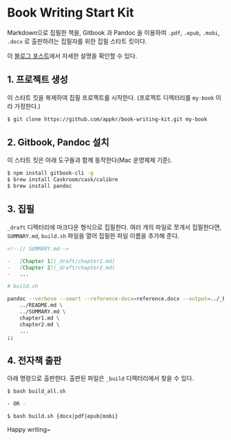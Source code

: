# Book Writing Start Kit

Markdown으로 집필한 책을, Gitbook 과 Pandoc 을 이용하여 `.pdf`, `.epub`, `.mobi`, `.docx` 로 출판하려는 집필자를 위한 집필 스타트 킷이다.

이 [블로그 포스트](http://blog.appkr.kr/work-n-play/pandoc-gitbook-전자출판)에서 자세한 설명을 확인할 수 있다.

## 1. 프로젝트 생성

이 스타트 킷을 복제하여 집필 프로젝트를 시작한다. (프로젝트 디렉터리를 `my-book` 이라 가정한다.)

```sh
$ git clone https://github.com/appkr/book-writing-kit.git my-book
```

## 2. Gitbook, Pandoc 설치

이 스타트 킷은 아래 도구들과 함께 동작한다(Mac 운영체제 기준).

```sh
$ npm install gitbook-cli -g
$ brew install Caskroom/cask/calibre
$ brew install pandoc
```

## 3. 집필

`_draft` 디렉터리에 마크다운 형식으로 집필한다. 여러 개의 파일로 쪼개서 집필한다면, `SUMMARY.md`, `build.sh` 파일을 열어 집필한 파일 이름을 추가해 준다.

```markdown
<!--// SUMMARY.md-->

-   [Chapter 1](_draft/chapter1.md)
-   [Chapter 2](_draft/chapter2.md)
-   ...
```

```sh
# build.sh

pandoc --verbose --smart --reference-docx=reference.docx --output=../_build/my-book.docx\
    ../README.md \
    ../SUMMARY.md \
    chapter1.md \
    chapter2.md \
    ...
;;
```

## 4. 전자책 출판

아래 명령으로 출판한다. 출판된 파일은 `_build` 디렉터리에서 찾을 수 있다.

```sh
$ bash build_all.sh

- OR -

$ bash build.sh {docx|pdf|epub|mobi}
```

Happy writing~